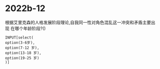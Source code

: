 # 2022b-12
根据艾里克森的人格发展阶段理论,自我同一性对角色混乱这一冲突和矛盾主要出现
在哪个年龄阶段?()
```meta-bind
INPUT[select(
option(3-6岁),
option(7-12 岁),
option(13-18 岁),
option(19-25 岁)
)]
```